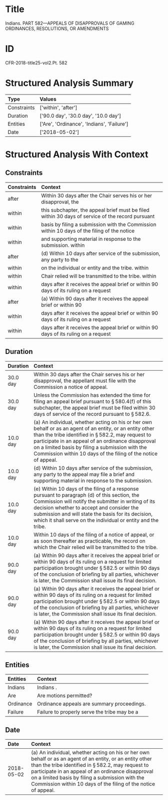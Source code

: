 # Title

 Indians. PART 582—APPEALS OF DISAPPROVALS OF GAMING ORDINANCES, RESOLUTIONS, OR AMENDMENTS


# ID

 CFR-2018-title25-vol2.Pt. 582


# Structured Analysis Summary

| Type        | Values                                     |
|:------------|:-------------------------------------------|
| Constraints | ['within', 'after']                        |
| Duration    | ['90.0 day', '30.0 day', '10.0 day']       |
| Entities    | ['Are', 'Ordinance', 'Indians', 'Failure'] |
| Date        | ['2018-05-02']                             |


# Structured Analysis With Context

 


## Constraints

| Constraints   | Context                                                                                          |
|:--------------|:-------------------------------------------------------------------------------------------------|
| after         | Within 30 days  after the Chair serves his or her disapproval, the                               |
| within        | this subchapter, the appeal brief must be filed within 30 days of service of the record pursuant |
| within        | basis by filing a submission with the Commission within 10 days of the filing of the notice      |
| within        | and supporting material in response to the submission. within                                    |
| after         | (d) Within 10 days  after service of the submission, any party to the                            |
| within        | on the individual or entity and the tribe. within                                                |
| within        | Chair relied will be transmitted to the tribe. within                                            |
| within        | days after it receives the appeal brief or within 90 days of its ruling on a request             |
| after         | (a) Within 90 days  after it receives the appeal brief or within 90                              |
| within        | days after it receives the appeal brief or within 90 days of its ruling on a request             |
| within        | days after it receives the appeal brief or within 90 days of its ruling on a request             |


## Duration

| Duration   | Context                                                                                                                                                                                                                                                                                                                                             |
|:-----------|:----------------------------------------------------------------------------------------------------------------------------------------------------------------------------------------------------------------------------------------------------------------------------------------------------------------------------------------------------|
| 30.0 day   | Within 30 days after the Chair serves his or her disapproval, the appellant must file with the Commission a notice of appeal.                                                                                                                                                                                                                       |
| 30.0 day   | Unless the Commission has extended the time for filing an appeal brief pursuant to &#167;&#8201;580.4(f) of this subchapter, the appeal brief must be filed within 30 days of service of the record pursuant to &#167;&#8201;582.6.                                                                                                                 |
| 10.0 day   | (a) An individual, whether acting on his or her own behalf or as an agent of an entity, or an entity other than the tribe identified in &#167;&#8201;582.2, may request to participate in an appeal of an ordinance disapproval on a limited basis by filing a submission with the Commission within 10 days of the filing of the notice of appeal. |
| 10.0 day   | (d) Within 10 days after service of the submission, any party to the appeal may file a brief and supporting material in response to the submission.                                                                                                                                                                                                 |
| 10.0 day   | (e) Within 10 days of the filing of a response pursuant to paragraph (d) of this section, the Commission will notify the submitter in writing of its decision whether to accept and consider the submission and will state the basis for its decision, which it shall serve on the individual or entity and the tribe.                              |
| 10.0 day   | Within 10 days of the filing of a notice of appeal, or as soon thereafter as practicable, the record on which the Chair relied will be transmitted to the tribe.                                                                                                                                                                                    |
| 90.0 day   | (a) Within 90 days after it receives the appeal brief or within 90 days of its ruling on a request for limited participation brought under &#167;&#8201;582.5 or within 90 days of the conclusion of briefing by all parties, whichever is later, the Commission shall issue its final decision.                                                    |
| 90.0 day   | (a) Within 90 days after it receives the appeal brief or within 90 days of its ruling on a request for limited participation brought under &#167;&#8201;582.5 or within 90 days of the conclusion of briefing by all parties, whichever is later, the Commission shall issue its final decision.                                                    |
| 90.0 day   | (a) Within 90 days after it receives the appeal brief or within 90 days of its ruling on a request for limited participation brought under &#167;&#8201;582.5 or within 90 days of the conclusion of briefing by all parties, whichever is later, the Commission shall issue its final decision.                                                    |


## Entities

| Entities   | Context                                      |
|:-----------|:---------------------------------------------|
| Indians    | Indians .                                    |
| Are        | Are  motions permitted?                      |
| Ordinance  | Ordinance  appeals are summary proceedings.  |
| Failure    | Failure to properly serve the tribe may be a |


## Date

| Date       | Context                                                                                                                                                                                                                                                                                                                                             |
|:-----------|:----------------------------------------------------------------------------------------------------------------------------------------------------------------------------------------------------------------------------------------------------------------------------------------------------------------------------------------------------|
| 2018-05-02 | (a) An individual, whether acting on his or her own behalf or as an agent of an entity, or an entity other than the tribe identified in &#167;&#8201;582.2, may request to participate in an appeal of an ordinance disapproval on a limited basis by filing a submission with the Commission within 10 days of the filing of the notice of appeal. |



